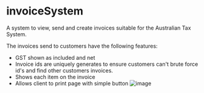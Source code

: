 # invoiceSystem

A system to view, send and create invoices suitable for the Australian Tax System.

The invoices send to customers have the following features:
- GST shown as included and net
- Invoice ids are uniquely generates to ensure customers can't brute force id's and find other customers invoices.
- Shows each item on the invoice
- Allows client to print page with simple button
![image]([https://github.com/seabee33/invoiceSystem/assets/85791528/76440242-57c4-40c8-9489-012bb98fc9d0](https://raw.githubusercontent.com/seabee33/invoiceSystem/main/exampleInvoice.png)https://raw.githubusercontent.com/seabee33/invoiceSystem/main/exampleInvoice.png)
